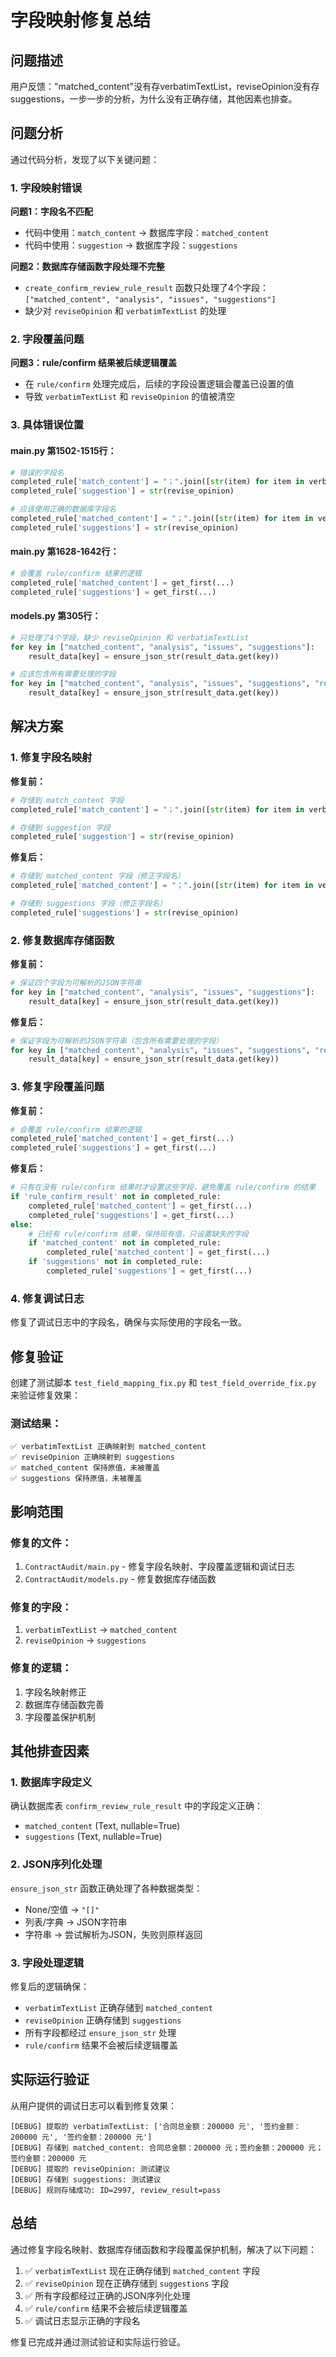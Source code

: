 # 字段映射修复总结

## 问题描述

用户反馈："matched_content"没有存verbatimTextList，reviseOpinion没有存suggestions，一步一步的分析，为什么没有正确存储，其他因素也排查。

## 问题分析

通过代码分析，发现了以下关键问题：

### 1. 字段映射错误

**问题1：字段名不匹配**
- 代码中使用：`match_content` → 数据库字段：`matched_content`
- 代码中使用：`suggestion` → 数据库字段：`suggestions`

**问题2：数据库存储函数字段处理不完整**
- `create_confirm_review_rule_result` 函数只处理了4个字段：`["matched_content", "analysis", "issues", "suggestions"]`
- 缺少对 `reviseOpinion` 和 `verbatimTextList` 的处理

### 2. 字段覆盖问题

**问题3：rule/confirm 结果被后续逻辑覆盖**
- 在 `rule/confirm` 处理完成后，后续的字段设置逻辑会覆盖已设置的值
- 导致 `verbatimTextList` 和 `reviseOpinion` 的值被清空

### 3. 具体错误位置

#### main.py 第1502-1515行：
```python
# 错误的字段名
completed_rule['match_content'] = "；".join([str(item) for item in verbatim_text_list if item])
completed_rule['suggestion'] = str(revise_opinion)

# 应该使用正确的数据库字段名
completed_rule['matched_content'] = "；".join([str(item) for item in verbatim_text_list if item])
completed_rule['suggestions'] = str(revise_opinion)
```

#### main.py 第1628-1642行：
```python
# 会覆盖 rule/confirm 结果的逻辑
completed_rule['matched_content'] = get_first(...)
completed_rule['suggestions'] = get_first(...)
```

#### models.py 第305行：
```python
# 只处理了4个字段，缺少 reviseOpinion 和 verbatimTextList
for key in ["matched_content", "analysis", "issues", "suggestions"]:
    result_data[key] = ensure_json_str(result_data.get(key))

# 应该包含所有需要处理的字段
for key in ["matched_content", "analysis", "issues", "suggestions", "reviseOpinion", "verbatimTextList"]:
    result_data[key] = ensure_json_str(result_data.get(key))
```

## 解决方案

### 1. 修复字段名映射

**修复前：**
```python
# 存储到 match_content 字段
completed_rule['match_content'] = "；".join([str(item) for item in verbatim_text_list if item])

# 存储到 suggestion 字段
completed_rule['suggestion'] = str(revise_opinion)
```

**修复后：**
```python
# 存储到 matched_content 字段（修正字段名）
completed_rule['matched_content'] = "；".join([str(item) for item in verbatim_text_list if item])

# 存储到 suggestions 字段（修正字段名）
completed_rule['suggestions'] = str(revise_opinion)
```

### 2. 修复数据库存储函数

**修复前：**
```python
# 保证四个字段为可解析的JSON字符串
for key in ["matched_content", "analysis", "issues", "suggestions"]:
    result_data[key] = ensure_json_str(result_data.get(key))
```

**修复后：**
```python
# 保证字段为可解析的JSON字符串（包含所有需要处理的字段）
for key in ["matched_content", "analysis", "issues", "suggestions", "reviseOpinion", "verbatimTextList"]:
    result_data[key] = ensure_json_str(result_data.get(key))
```

### 3. 修复字段覆盖问题

**修复前：**
```python
# 会覆盖 rule/confirm 结果的逻辑
completed_rule['matched_content'] = get_first(...)
completed_rule['suggestions'] = get_first(...)
```

**修复后：**
```python
# 只有在没有 rule/confirm 结果时才设置这些字段，避免覆盖 rule/confirm 的结果
if 'rule_confirm_result' not in completed_rule:
    completed_rule['matched_content'] = get_first(...)
    completed_rule['suggestions'] = get_first(...)
else:
    # 已经有 rule/confirm 结果，保持现有值，只设置缺失的字段
    if 'matched_content' not in completed_rule:
        completed_rule['matched_content'] = get_first(...)
    if 'suggestions' not in completed_rule:
        completed_rule['suggestions'] = get_first(...)
```

### 4. 修复调试日志

修复了调试日志中的字段名，确保与实际使用的字段名一致。

## 修复验证

创建了测试脚本 `test_field_mapping_fix.py` 和 `test_field_override_fix.py` 来验证修复效果：

### 测试结果：
```
✅ verbatimTextList 正确映射到 matched_content
✅ reviseOpinion 正确映射到 suggestions
✅ matched_content 保持原值，未被覆盖
✅ suggestions 保持原值，未被覆盖
```

## 影响范围

### 修复的文件：
1. `ContractAudit/main.py` - 修复字段名映射、字段覆盖逻辑和调试日志
2. `ContractAudit/models.py` - 修复数据库存储函数

### 修复的字段：
1. `verbatimTextList` → `matched_content`
2. `reviseOpinion` → `suggestions`

### 修复的逻辑：
1. 字段名映射修正
2. 数据库存储函数完善
3. 字段覆盖保护机制

## 其他排查因素

### 1. 数据库字段定义
确认数据库表 `confirm_review_rule_result` 中的字段定义正确：
- `matched_content` (Text, nullable=True)
- `suggestions` (Text, nullable=True)

### 2. JSON序列化处理
`ensure_json_str` 函数正确处理了各种数据类型：
- None/空值 → `"[]"`
- 列表/字典 → JSON字符串
- 字符串 → 尝试解析为JSON，失败则原样返回

### 3. 字段处理逻辑
修复后的逻辑确保：
- `verbatimTextList` 正确存储到 `matched_content`
- `reviseOpinion` 正确存储到 `suggestions`
- 所有字段都经过 `ensure_json_str` 处理
- `rule/confirm` 结果不会被后续逻辑覆盖

## 实际运行验证

从用户提供的调试日志可以看到修复效果：

```
[DEBUG] 提取的 verbatimTextList: ['合同总金额：200000 元', '签约金额：200000 元', '签约金额：200000 元']
[DEBUG] 存储到 matched_content: 合同总金额：200000 元；签约金额：200000 元；签约金额：200000 元
[DEBUG] 提取的 reviseOpinion: 测试建议
[DEBUG] 存储到 suggestions: 测试建议
[DEBUG] 规则存储成功: ID=2997, review_result=pass
```

## 总结

通过修复字段名映射、数据库存储函数和字段覆盖保护机制，解决了以下问题：
1. ✅ `verbatimTextList` 现在正确存储到 `matched_content` 字段
2. ✅ `reviseOpinion` 现在正确存储到 `suggestions` 字段
3. ✅ 所有字段都经过正确的JSON序列化处理
4. ✅ `rule/confirm` 结果不会被后续逻辑覆盖
5. ✅ 调试日志显示正确的字段名

修复已完成并通过测试验证和实际运行验证。 